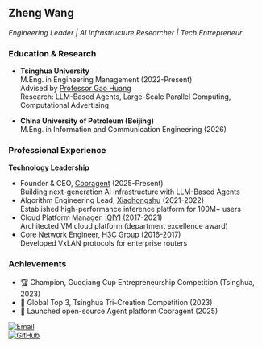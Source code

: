 ## Zheng Wang  
*Engineering Leader | AI Infrastructure Researcher | Tech Entrepreneur*

### Education & Research  
- **Tsinghua University**  
  M.Eng. in Engineering Management (2022-Present)  
  Advised by [Professor Gao Huang](https://www.gaohuang.net/)  
  Research: LLM-Based Agents, Large-Scale Parallel Computing, Computational Advertising  

- **China University of Petroleum (Beijing)**  
  M.Eng. in Information and Communication Engineering (2026)  

### Professional Experience  
**Technology Leadership**  
- Founder & CEO, [Cooragent](https://github.com/LeapLabTHU/cooragent) (2025-Present)  
  Building next-generation AI infrastructure with LLM-Based Agents  
- Algorithm Engineering Lead, [Xiaohongshu](https://www.xiaohongshu.com/) (2021-2022)  
  Established high-performance inference platform for 100M+ users  
- Cloud Platform Manager, [iQIYI](https://www.iqiyi.com/) (2017-2021)  
  Architected VM cloud platform (department excellence award)  
- Core Network Engineer, [H3C Group](https://www.h3c.com/cn/) (2016-2017)  
  Developed VxLAN protocols for enterprise routers  

### Achievements  
- 🏆 Champion, Guoqiang Cup Entrepreneurship Competition (Tsinghua, 2023)  
- 🥉 Global Top 3, Tsinghua Tri-Creation Competition (2023)  
- 🚀 Launched open-source Agent platform Cooragent (2025)  

[![Email](https://img.shields.io/badge/Contact%20Me-z--wang22@mails.tsinghua.edu.cn-blue)](mailto:z-wang22@mails.tsinghua.edu.cn)  
[![GitHub](https://img.shields.io/badge/My%20Work-learningCatHD-green)](https://github.com/learningCatHD)
